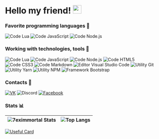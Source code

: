 # Hello my friend! <img src="https://emoji.discord.st/emojis/03138d04-37f4-449d-8c4c-12b266b24f34.gif" width="28px" alt="<3">

### Favorite programming languages 👾
![Code Lua](https://img.shields.io/badge/-Lua-white?style=for-the-badge&logo=lua&logoColor=2C2D72)
![Code JavaScript](https://img.shields.io/badge/-JavaScript-white?style=for-the-badge&logo=javascript&logoColor=F7DF1E)
![Code Node.js](https://img.shields.io/badge/-Node.js-white?style=for-the-badge&logo=node.js&logoColor=339933)

### Working with technologies, tools 🔧
![Code Lua](https://img.shields.io/badge/Code-Lua-2C2D72?style=flat-square&logo=lua&logoColor=2C2D72&labelColor=white)
![Code JavaScript](https://img.shields.io/badge/Code-JavaScript-F7DF1E?style=flat-square&logo=javascript&logoColor=F7DF1E&labelColor=white)
![Code Node.js](https://img.shields.io/badge/Code-Node.js-339933?style=flat-square&logo=node.js&logoColor=339933&labelColor=white)
![Code HTML5](https://img.shields.io/badge/Code-HTML5-E34F26?style=flat-square&logo=html5&logoColor=E34F26&labelColor=white)
![Code CSS3](https://img.shields.io/badge/Code-CSS3-1572B6?style=flat-square&logo=css3&logoColor=1572B6&labelColor=white)
![Code Markdown](https://img.shields.io/badge/Code-Markdown-000000?style=flat-square&logo=markdown&logoColor=000000&labelColor=white)
![Editor Visual Studio Code](https://img.shields.io/badge/Editor-Visual_Studio_Code-007ACC?style=flat-square&logo=visual-studio-code&logoColor=007ACC&labelColor=white)
![Utility Git](https://img.shields.io/badge/Utility-Git-F05032?style=flat-square&logo=git&logoColor=F05032&labelColor=white)
![Utility Yarn](https://img.shields.io/badge/Utility-Yarn-2C8EBB?style=flat-square&logo=yarn&logoColor=2C8EBB&labelColor=white)
![Utility NPM](https://img.shields.io/badge/Utility-NPM-CB3837?style=flat-square&logo=npm&logoColor=CB3837&labelColor=white)
![Framework Bootstrap](https://img.shields.io/badge/Framework-Bootstrap-7952B3?style=flat-square&logo=bootstrap&logoColor=7952B3&labelColor=white)

### Contacts 📧
[![VK](https://img.shields.io/badge/VK-7eximmortal-4680C2?style=for-the-badge&logo=vk&logoColor=4680C2&labelColor=white)](https://vk.com/7eximmortal)
![Discord](https://img.shields.io/badge/Discord-7eximmortal--8481-5865F2?style=for-the-badge&logo=discord&logoColor=5865F2&labelColor=white)
[![Facebook](https://img.shields.io/badge/facebook-Vlad_Petrenko-1877F2?style=for-the-badge&logo=facebook&logoColor=1877F2&labelColor=white)](https://www.facebook.com/profile.php?id=100073396981776)

### Stats 📊

| ![7eximmortal Stats](https://github-readme-stats.vercel.app/api?username=7eximmortal&hide=contribs,prs&show_icons=true&theme=tokyonight) | ![Top Langs](https://github-readme-stats.vercel.app/api/top-langs/?username=7eximmortal&layout=compact) |
| ------ | ------ |

[![Useful Card](https://github-readme-stats.vercel.app/api/pin/?username=7eximmortal&repo=useful-links-for-developers&show_owner=true)](https://github.com/7eximmortal/useful-links-for-developers)
